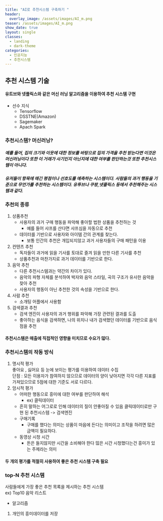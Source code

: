 ```yaml
---
title: "AI로 추천시스템 구축하기 "
header:
  overlay_image: /assets/images/AI_m.png
teaser: /assets/images/AI_m.png
show_date: true
layout: single
classes:
  - landing
  - dark-theme
categories:
  - 인공지능
  - 추천시스템
---
```


## 추천 시스템 기술

#### 유트브와 넷플릭스와 같은 머신 러닝 알고리즘을 이용하여 추천 시스템 구현

- 선수 지식
  - Tensorflow
  - DSSTNE(Amazon)
  - Sagemaker
  - Apach Spark

### 추천시스템? 머신러닝?

##### 예를 들어, 집의 크기와 이웃에 대한 정보를 바탕으로 집의 가격을 추천 받는다면 이것은 머신러닝이다 또한 이 거래가 사기인지 아닌지에 대한 여부를 판단하는것 또한 추천시스템이 아니다.

##### 유저들이 항목에 매긴 평점이나 선호도를 예측하는 시스템이다. 사람들의 과거 행동을 기준으로 무언가를 추천하는 시스템이다. 유투브나 쿠팡,넷플릭스 등에서 추천해주는 시스템과 같다.

### 추천의 종류

1. 상품추천
   - 사용자의 과거 구매 행동을 파악해 좋아할 법한 상품을 추천하는 것
     - 예를 들어 샤프를 산다면 샤프심을 자동으로 추천
   - 데이터를 기반으로 사용자와 아이템 간의 관계를 찾는다.
     - 보통 인간의 추천은 개입되지않고 과거 사용자들의 구매 패턴을 이용
2. 컨텐츠 추천
   - 독자들이 과거에 읽을 기사를 토대로 즐겨 읽을 만한 다른 기사를 추천
   - 상품추천과 마찬가지로 과거 데이터를 기반으로 한다.
3. 음악 추천
   - 다른 추천시스템과는 약간의 차이가 있다.
   - 음악의 파형 자체를 분석하여 박자와 음악 스타일, 곡의 구조가 유사한 음악을 찾아 추천
   - 사용자의 행동이 아닌 추천한 것의 속성을 기반으로 한다.
4. 사람 추천
   - 소개팅 어플에서 사용함
5. 검색결과 추천
   - 검색 엔진이 사용자의 과거 행위를 파악해 가장 관련된 결과를 도출
   - 좋아하는 음식을 검색하면, 나의 위치나 내가 검색했던 데이터를 기반으로 음식점을 추천

#### 추천시스템은 매출에 직접적인 영향을 미치므로 수요가 많다.

### 추천시스템의 작동 방식

1. 명시적 평가  
   좋아요 , 싫어요 등 눈에 보이는 평가를 이용하여 데이터 수집  
   단점 : 모든 이용자가 참여하지 않으므로 데이터의 양이 낮아지면 각각 다른 지표를 가져있으므로 5점에 대한 기준도 서로 다르다.
2. 암시적 평가
   - 어떠한 행동으로 흥미에 대한 여부를 판단하여 해석
     - ex) 클릭데이터
   - 흔히 말하는 어그로로 인해 데이터의 질이 안좋아질 수 있음 클릭데이터로만 구현 된 추천시스템 -> 검색엔진
   - 구매기록
     - 구매를 했다는 의미는 상품이 마음에 든다는 의미이고 조작을 하려면 많은 금액이 필요하다.
   - 동영상 시청 시간
     - 돈은 들지않지만 시간을 소비해야 한다 많은 시간 시청했다는건 흥미가 있는 주제라는 의미

#### 두 개의 평가를 적절히 사용하여 좋은 추천 시스템 구축 필요

### top-N 추천 시스템

사람들에게 가장 좋은 추천 목록을 제시하는 추천 시스템  
ex) Top10 음악 리스트

- 알고리즘

1. 개인의 흥미데이터를 저장
